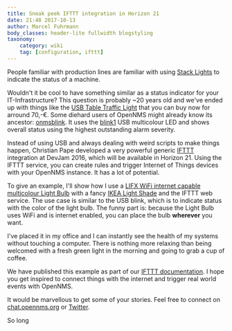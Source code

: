 ```yaml
---
title: Sneak peek IFTTT integration in Horizon 21
date: 21:48 2017-10-13
author: Marcel Fuhrmann
body_classes: header-lite fullwidth blogstyling
taxonomy:
    category: wiki
    tag: [configuration, ifttt]
---
```


People familiar with production lines are familiar with using [Stack Lights](https://en.wikipedia.org/wiki/Stack_light) to indicate the status of a machine.

Wouldn't it be cool to have something similar as a status indicator for your IT-Infrastructure?
This question is probably ~20 years old and we've ended up with things like the [USB Table Traffic Light](https://shop.netways.de/produkt/nagios-usb-ampel-medium/) that you can buy now for arround 70,-€.
Some diehard users of OpenNMS might already know its ancestor: [onmsblink](https://github.com/opennms-forge/onmsblink).
It uses the [blink1](https://blink1.thingm.com) USB multicolour LED and shows overall status using the highest outstanding alarm severity.

Instead of using USB and always dealing with weird scripts to make things happen, Christian Pape developed a very powerful generic [IFTTT](https://en.wikipedia.org/wiki/IFTTT) integration at DevJam 2016, which will be available in Horizon 21.
Using the IFTTT service, you can create rules and trigger Internet of Things devices with your OpenNMS instance. It has a lot of potential.

To give an example, I'll show how I use a [LIFX WiFi internet capable multicolour Light Bulb](https://eu.lifx.com/collections/featured-products/products/lifx-plus) with a fancy [IKEA Light Shade](http://www.ikea.com/us/en/catalog/products/70096377) and the IFTTT web service.
The use case is similar to the USB blink, which is to indicate status with the color of the light bulb.
The funny part is: because the Light Bulb uses WiFi and is internet enabled, you can place the bulb **wherever** you want.

I've placed it in my office and I can instantly see the health of my systems without touching a computer.
There is nothing more relaxing than being welcomed with a fresh green light in the morning and going to grab a cup of coffee.

We have published this example as part of our [IFTTT documentation](http://docs.opennms.org/opennms/branches/release-21.0.0/guide-admin/guide-admin.html#ga-ifttt).
I hope you get inspired to connect things with the internet and trigger real world events with OpenNMS.

It would be marvellous to get some of your stories.
Feel free to connect on [chat.opennms.org](https://chat.opennms.org/) or [Twitter](https://twitter.com/opennms?ref_src=twsrc%5Egoogle%7Ctwcamp%5Eserp%7Ctwgr%5Eauthor).

So long
